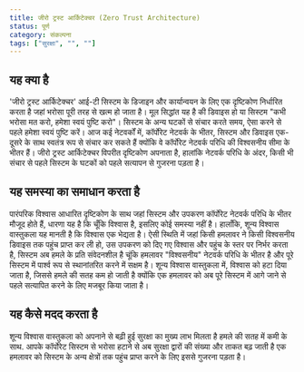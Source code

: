 ```yaml
---
title: जीरो ट्रस्ट आर्किटेक्चर (Zero Trust Architecture)
status: पूर्ण
category: संकल्पना
tags: ["सुरक्षा", "", ""]
---
```


## यह क्या है

'जीरो ट्रस्ट आर्किटेक्चर' आई-टी सिस्टम के डिजाइन और कार्यान्वयन के लिए एक दृष्टिकोण निर्धारित करता है
जहां भरोसा पूरी तरह से खत्म हो जाता है।
मूल सिद्धांत यह है की डिवाइस हो या सिस्टम "कभी भरोसा मत करो, हमेशा स्वयं पुष्टि करो"। 
सिस्टम के अन्य घटकों से संचार करते समय, ऐसा करने से पहले हमेशा स्वयं पुष्टि करें।
आज कई नेटवर्कों में, कॉर्पोरेट नेटवर्क के भीतर, सिस्टम और डिवाइस एक-दूसरे के साथ स्वतंत्र रूप से संचार कर सकते हैं
क्योंकि वे कॉर्पोरेट नेटवर्क परिधि की विश्वसनीय सीमा के भीतर हैं।
जीरो ट्रस्ट आर्किटेक्चर विपरीत दृष्टिकोण अपनाता है, हालांकि नेटवर्क परिधि के अंदर,
किसी भी संचार से पहले सिस्टम के घटकों को पहले सत्यापन से गुजरना पड़ता है।

## यह समस्या का समाधान करता है

पारंपरिक विश्वास आधारित दृष्टिकोण के साथ जहां सिस्टम और उपकरण कॉर्पोरेट नेटवर्क परिधि के भीतर मौजूद होते हैं,
धारणा यह है कि चूँकि विश्वास है, इसलिए कोई समस्या नहीं है।
हालाँकि, शून्य विश्वास वास्तुकला यह मानती है कि विश्वास एक भेद्यता है।
ऐसी स्थिति में जहां किसी हमलावर ने किसी विश्वसनीय डिवाइस तक पहुंच प्राप्त कर ली हो,
उस उपकरण को दिए गए विश्वास और पहुंच के स्तर पर निर्भर करता है,
सिस्टम अब हमले के प्रति संवेदनशील है
चूंकि हमलावर "विश्वसनीय" नेटवर्क परिधि के भीतर है और पूरे सिस्टम में पार्श्व रूप से स्थानांतरित करने में सक्षम है।
शून्य विश्वास वास्तुकला में, विश्वास को हटा दिया जाता है, जिससे हमले की सतह कम हो जाती है
क्योंकि एक हमलावर को अब पूरे सिस्टम में आगे जाने से पहले सत्यापित करने के लिए मजबूर किया जाता है।

## यह कैसे मदद करता है

शून्य विश्वास वास्तुकला को अपनाने से बढ़ी हुई सुरक्षा का मुख्य लाभ मिलता है
हमले की सतह में कमी के साथ.
आपके कॉर्पोरेट सिस्टम से भरोसा हटाने से अब सुरक्षा द्वारों की संख्या और ताकत बढ़ जाती है
एक हमलावर को सिस्टम के अन्य क्षेत्रों तक पहुंच प्राप्त करने के लिए इससे गुजरना पड़ता है।
